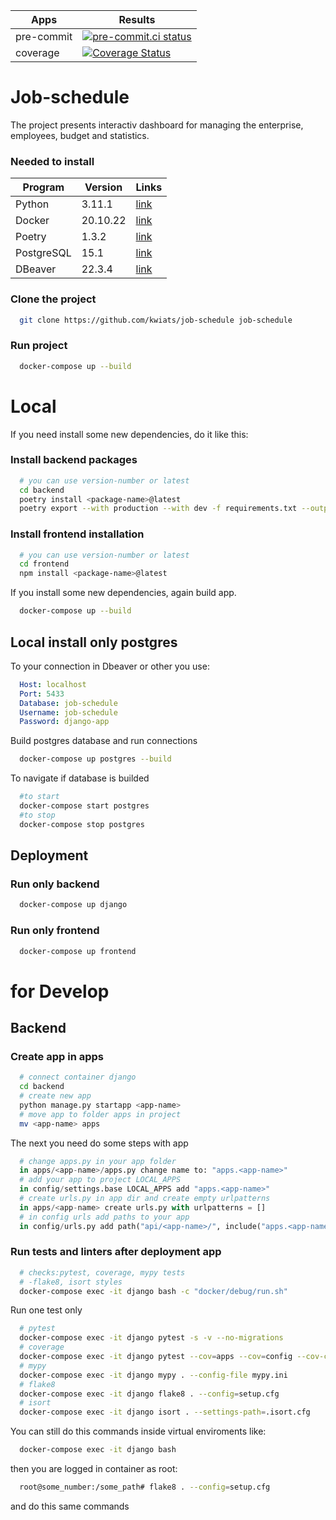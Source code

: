  <!-- markdownlint-disable MD033 MD022 MD001 MD041 -->
| Apps | Results |
| ----------- | ----------- |
| pre-commit | [![pre-commit.ci status](https://results.pre-commit.ci/badge/github/Dashboard-Manager/job-schedule/main.svg)](https://results.pre-commit.ci/latest/github/Dashboard-Manager/job-schedule/main) |
| coverage | [![Coverage Status](https://coveralls.io/repos/github/Dashboard-Manager/job-schedule/badge.svg?branch=main)](https://coveralls.io/github/Dashboard-Manager/job-schedule?branch=main) |

# Job-schedule
The project presents interactiv dashboard for managing the enterprise, employees, budget and statistics.

### Needed to install
| Program | Version | Links |
| ----------- | ----------- | ----------- |
| Python | 3.11.1 | [link](https://www.python.org/downloads/) |
| Docker | 20.10.22 | [link](https://docs.docker.com/compose/install/) |
| Poetry | 1.3.2 | [link](https://python-poetry.org/docs/#installation) |
| PostgreSQL | 15.1 | [link](https://www.enterprisedb.com/downloads/postgres-postgresql-downloads) |
| DBeaver | 22.3.4 | [link](https://dbeaver.io/download)
### Clone the project

```bash
  git clone https://github.com/kwiats/job-schedule job-schedule
```

### Run project

```bash
  docker-compose up --build
```

# Local
If you need install some new dependencies, do it like this:

### Install backend packages

```bash
  # you can use version-number or latest
  cd backend
  poetry install <package-name>@latest
  poetry export --with production --with dev -f requirements.txt --output requirements.txt
```

### Install frontend installation

```bash
  # you can use version-number or latest
  cd frontend
  npm install <package-name>@latest
```

If you install some new dependencies, again build app.

```bash
  docker-compose up --build
```

## Local install only postgres

To your connection in Dbeaver or other you use:

```yaml
  Host: localhost
  Port: 5433
  Database: job-schedule
  Username: job-schedule
  Password: django-app
```

Build postgres database and run connections

```bash
  docker-compose up postgres --build
```

To navigate if database is builded

```bash
  #to start
  docker-compose start postgres
  #to stop
  docker-compose stop postgres
```

## Deployment

### Run only backend

```bash
  docker-compose up django
```

### Run only frontend

```bash
  docker-compose up frontend
```

# for Develop

## Backend

### Create app in apps

```bash
  # connect container django
  cd backend
  # create new app
  python manage.py startapp <app-name>
  # move app to folder apps in project
  mv <app-name> apps
```

The next you need do some steps with app

```py
  # change apps.py in your app folder
  in apps/<app-name>/apps.py change name to: "apps.<app-name>"
  # add your app to project LOCAL_APPS
  in config/settings.base LOCAL_APPS add "apps.<app-name>"
  # create urls.py in app dir and create empty urlpatterns
  in apps/<app-name> create urls.py with urlpatterns = []
  # in config urls add paths to your app
  in config/urls.py add path("api/<app-name>/", include("apps.<app-name>.urls")),
```

### Run tests and linters after deployment app

```bash
  # checks:pytest, coverage, mypy tests
  # -flake8, isort styles
  docker-compose exec -it django bash -c "docker/debug/run.sh"
```

Run one test only

```bash
  # pytest
  docker-compose exec -it django pytest -s -v --no-migrations
  # coverage
  docker-compose exec -it django pytest --cov=apps --cov=config --cov-config=.coveragerc && coverage html
  # mypy
  docker-compose exec -it django mypy . --config-file mypy.ini
  # flake8
  docker-compose exec -it django flake8 . --config=setup.cfg
  # isort
  docker-compose exec -it django isort . --settings-path=.isort.cfg
```

You can still do this commands inside virtual enviroments like:

```bash
  docker-compose exec -it django bash
```

then you are logged in container as root:

```bash
  root@some_number:/some_path# flake8 . --config=setup.cfg
```

and do this same commands
